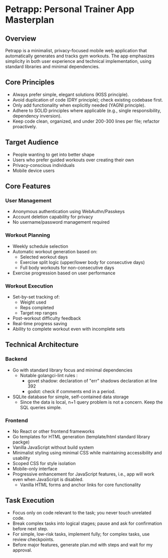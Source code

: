 # Petrapp: Personal Trainer App Masterplan

## Overview

Petrapp is a minimalist, privacy-focused mobile web application that automatically generates and tracks gym workouts.
The app emphasizes simplicity in both user experience and technical implementation, using standard libraries and minimal
dependencies.

## Core Principles

- Always prefer simple, elegant solutions (KISS principle).
- Avoid duplication of code (DRY principle); check existing codebase first.
- Only add functionality when explicitly needed (YAGNI principle).
- Adhere to SOLID principles where applicable (e.g., single responsibility, dependency inversion).
- Keep code clean, organized, and under 200-300 lines per file; refactor proactively.

## Target Audience

- People wanting to get into better shape
- Users who prefer guided workouts over creating their own
- Privacy-conscious individuals
- Mobile device users

## Core Features

### User Management

- Anonymous authentication using WebAuthn/Passkeys
- Account deletion capability for privacy
- No username/password management required

### Workout Planning

- Weekly schedule selection
- Automatic workout generation based on:
    - Selected workout days
    - Exercise split logic (upper/lower body for consecutive days)
    - Full body workouts for non-consecutive days
- Exercise progression based on user performance

### Workout Execution

- Set-by-set tracking of:
    - Weight used
    - Reps completed
    - Target rep ranges
- Post-workout difficulty feedback
- Real-time progress saving
- Ability to complete workout even with incomplete sets

## Technical Architecture

### Backend

- Go with standard library focus and minimal dependencies
    - Notable golangci-lint rules :
        - govet shadow: declaration of "err" shadows declaration at line 392
        - godot: check if comments end in a period.
- SQLite database for simple, self-contained data storage
    - Since the data is local, n+1 query problem is not a concern. Keep the SQL queries simple.

### Frontend

- No React or other frontend frameworks
- Go templates for HTML generation (template/html standard library packge)
- Vanilla JavaScript without build system
- Minimalist styling using minimal CSS while maintaining accessibility and usability
- Scoped CSS for style isolation
- Mobile-only interface
- Progressive enhancement for JavaScript features, i.e., app will work even when JavaScript is disabled.
    - Vanilla HTML forms and anchor links for core functionality

## Task Execution

- Focus only on code relevant to the task; you never touch unrelated code.
- Break complex tasks into logical stages; pause and ask for confirmation before next step.
- For simple, low-risk tasks, implement fully; for complex tasks, use review checkpoints.
- Before major features, generate plan.md with steps and wait for my approval.

